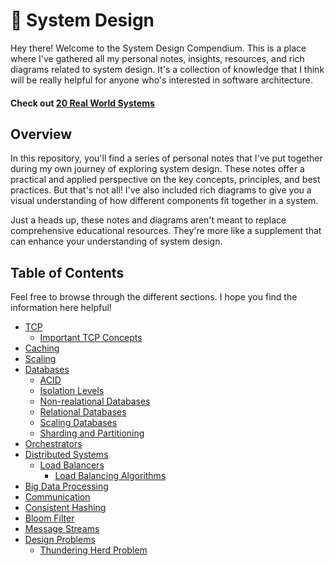 # 🚀 System Design

Hey there! Welcome to the System Design Compendium. This is a place where I've gathered all my personal notes, insights, resources, and rich diagrams related to system design. It's a collection of knowledge that I think will be really helpful for anyone who's interested in software architecture.

#### Check out [20 Real World Systems](./Real%20World%20Systems)

## Overview

In this repository, you'll find a series of personal notes that I've put together during my own journey of exploring system design. These notes offer a practical and applied perspective on the key concepts, principles, and best practices. But that's not all! I've also included rich diagrams to give you a visual understanding of how different components fit together in a system.

Just a heads up, these notes and diagrams aren't meant to replace comprehensive educational resources. They're more like a supplement that can enhance your understanding of system design.

## Table of Contents

Feel free to browse through the different sections. I hope you find the information here helpful!

- [TCP](./TCP)
  - [Important TCP Concepts](./TCP/Important%20TCP%20Concepts/README.md)
- [Caching](./Caching)
- [Scaling](./Scaling)
- [Databases](./Databases)
  - [ACID](./Databases/ACID)
  - [Isolation Levels](./Databases/Isolation%20Levels)
  - [Non-realational Databases](./Databases/Non-relational%20databases)
  - [Relational Databases](./Databases/Relational%20Databases)
  - [Scaling Databases](./Databases/Scaling%20Databases/README.md)
  - [Sharding and Partitioning](./Databases/Sharding%20and%20Partitioning)
- [Orchestrators](./Orchestrators)
- [Distributed Systems](./Distributed%20Systems)
  - [Load Balancers](./Distributed%20Systems/Load%20Balancers)
    - [Load Balancing Algorithms](./Distributed%20Systems/Load%20Balancers/Load%20Balancing%20Algorithms/README.md)
- [Big Data Processing](./Big%20Data%20Processing/)
- [Communication](./Communication)
- [Consistent Hashing](./Consistent%20Hashing)
- [Bloom Filter](./Bloom%20Filter)
- [Message Streams](./Message%20Streams)
- [Design Problems](./Design%20Problems)
  - [Thundering Herd Problem](./Design%20Problems/Thundering%20Herd%20Problem)
